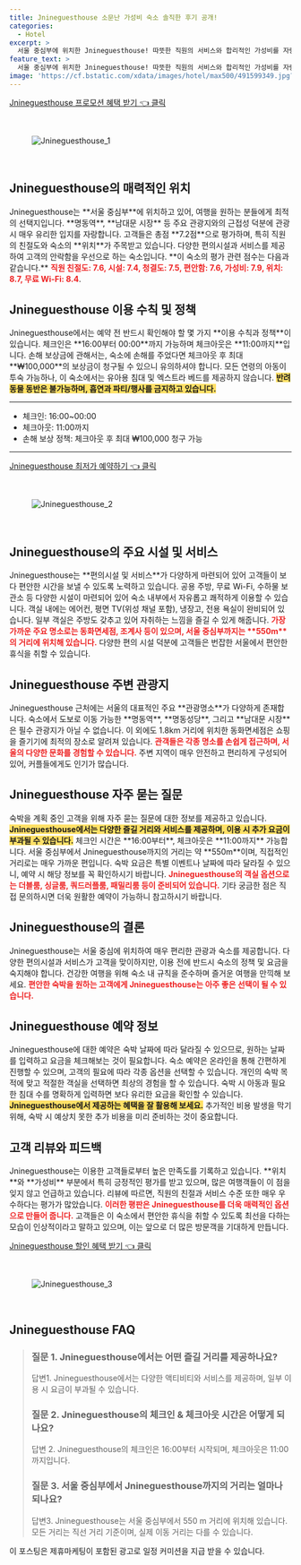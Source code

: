 ```yaml
---
title: Jnineguesthouse 소문난 가성비 숙소 솔직한 후기 공개!
categories:
  - Hotel
excerpt: >
  서울 중심부에 위치한 Jnineguesthouse! 따뜻한 직원의 서비스와 합리적인 가성비를 자랑하며 무료 WiFi와 공용 주방도 제공. 명동과 남대문 시장이 인근에 있어 쇼핑과 관광도 완벽하게 즐길 수 있는 곳! 클릭하여 더 알아보세요!
feature_text: >
  서울 중심부에 위치한 Jnineguesthouse! 따뜻한 직원의 서비스와 합리적인 가성비를 자랑하며 무료 WiFi와 공용 주방도 제공. 명동과 남대문 시장이 인근에 있어 쇼핑과 관광도 완벽하게 즐길 수 있는 곳! 클릭하여 더 알아보세요!
image: 'https://cf.bstatic.com/xdata/images/hotel/max500/491599349.jpg?k=fae8c2781910b23932f400d86915918250a7eaf10415cb13fb340113aea07093&o=&hp=1'
---
```


<p><a class="modoo-button" href="https://tinyurl.com/294255sf" rel="nofollow noopener">Jnineguesthouse 프로모션 혜택 받기 👈 클릭</a></p><br/>
<figure class="image"><img alt="Jnineguesthouse_1" src="https://cf.bstatic.com/xdata/images/hotel/max1024x768/476542958.jpg?k=1f43749500f960739060bac9560f360e03cca6c2d279a4a8b61ba4feec27dd5d&amp;o=&amp;hp=1"/></figure><br/>

<h2 id="Jnineguesthouse_소개">Jnineguesthouse의 매력적인 위치</h2>
<p>Jnineguesthouse는 **서울 중심부**에 위치하고 있어, 여행을 원하는 분들에게 최적의 선택지입니다. **명동역**, **남대문 시장** 등 주요 관광지와의 근접성 덕분에 관광 시 매우 유리한 입지를 자랑합니다. 고객들은 총점 **7.2점**으로 평가하며, 특히 직원의 친절도와 숙소의 **위치**가 주목받고 있습니다. 다양한 편의시설과 서비스를 제공하여 고객의 안락함을 우선으로 하는 숙소입니다. **이 숙소의 평가 관련 점수는 다음과 같습니다.** <b><span style="color: #ee2323;">직원 친절도: 7.6, 시설: 7.4, 청결도: 7.5, 편안함: 7.6, 가성비: 7.9, 위치: 8.7, 무료 Wi-Fi: 8.4</span></b>.</p>
<h2 id="이용수칙_및_정책">Jnineguesthouse 이용 수칙 및 정책</h2>
<p>Jnineguesthouse에서는 예약 전 반드시 확인해야 할 몇 가지 **이용 수칙과 정책**이 있습니다. 체크인은 **16:00부터 00:00**까지 가능하며 체크아웃은 **11:00까지**입니다. 손해 보상금에 관해서는, 숙소에 손해를 주었다면 체크아웃 후 최대 **₩100,000**의 보상금이 청구될 수 있으니 유의하셔야 합니다. 모든 연령의 아동이 투숙 가능하나, 이 숙소에서는 유아용 침대 및 엑스트라 베드를 제공하지 않습니다. <b><span style="background-color: #ffe066;">반려동물 동반은 불가능하며, 흡연과 파티/행사를 금지하고 있습니다.</span></b></p>
<hr/>
<ul>
<li>체크인: 16:00~00:00</li>
<li>체크아웃: 11:00까지</li>
<li>손해 보상 정책: 체크아웃 후 최대 ₩100,000 청구 가능</li>
</ul>
<hr/>
<p><a class="modoo-button" href="https://tinyurl.com/294255sf" rel="nofollow noopener">Jnineguesthouse 최저가 예약하기 👈 클릭</a></p><br/>
<figure class="image"><img alt="Jnineguesthouse_2" src="https://cf.bstatic.com/xdata/images/hotel/max500/491599349.jpg?k=fae8c2781910b23932f400d86915918250a7eaf10415cb13fb340113aea07093&amp;o=&amp;hp=1"/></figure><br/>
<h2 id="주요_시설_및_서비스">Jnineguesthouse의 주요 시설 및 서비스</h2>
<p>Jnineguesthouse는 **편의시설 및 서비스**가 다양하게 마련되어 있어 고객들이 보다 편안한 시간을 보낼 수 있도록 노력하고 있습니다. 공용 주방, 무료 Wi-Fi, 수하물 보관소 등 다양한 시설이 마련되어 있어 숙소 내부에서 자유롭고 쾌적하게 이용할 수 있습니다. 객실 내에는 에어컨, 평면 TV(위성 채널 포함), 냉장고, 전용 욕실이 완비되어 있습니다. 일부 객실은 주방도 갖추고 있어 자취하는 느낌을 즐길 수 있게 해줍니다. <b><span style="color: #ee2323;">가장 가까운 주요 명소로는 동화면세점, 조계사 등이 있으며, 서울 중심부까지는 **550m**의 거리에 위치해 있습니다.</span></b> 다양한 편의 시설 덕분에 고객들은 번잡한 서울에서 편안한 휴식을 취할 수 있습니다.</p>
<h2 id="주변_관광_지">Jnineguesthouse 주변 관광지</h2>
<p>Jnineguesthouse 근처에는 서울의 대표적인 주요 **관광명소**가 다양하게 존재합니다. 숙소에서 도보로 이동 가능한 **명동역**, **명동성당**, 그리고 **남대문 시장**은 필수 관광지가 아닐 수 없습니다. 이 외에도 1.8km 거리에 위치한 동화면세점은 쇼핑을 즐기기에 최적의 장소로 알려져 있습니다. <b><span style="color: #ee2323;">관객들은 각종 명소를 손쉽게 접근하며, 서울의 다양한 문화를 경험할 수 있습니다.</span></b> 주변 지역이 매우 안전하고 편리하게 구성되어 있어, 커플들에게도 인기가 많습니다.</p>
<h2 id="자주_묻는_질문">Jnineguesthouse 자주 묻는 질문</h2>
<p>숙박을 계획 중인 고객을 위해 자주 묻는 질문에 대한 정보를 제공하고 있습니다. <b><span style="background-color: #ffe066;">Jnineguesthouse에서는 다양한 즐길 거리와 서비스를 제공하며, 이용 시 추가 요금이 부과될 수 있습니다.</span></b> 체크인 시간은 **16:00부터**, 체크아웃은 **11:00까지** 가능합니다. 서울 중심부에서 Jnineguesthouse까지의 거리는 약 **550m**이며, 직접적인 거리로는 매우 가까운 편입니다. 숙박 요금은 특별 이벤트나 날짜에 따라 달라질 수 있으니, 예약 시 해당 정보를 꼭 확인하시기 바랍니다. <b><span style="color: #ee2323;">Jnineguesthouse의 객실 옵션으로는 더블룸, 싱글룸, 쿼드러플룸, 패밀리룸 등이 준비되어 있습니다.</span></b> 기타 궁금한 점은 직접 문의하시면 더욱 원활한 예약이 가능하니 참고하시기 바랍니다.</p>
<h2 id="결론">Jnineguesthouse의 결론</h2>
<p>Jnineguesthouse는 서울 중심에 위치하여 매우 편리한 관광과 숙소를 제공합니다. 다양한 편의시설과 서비스가 고객을 맞이하지만, 이용 전에 반드시 숙소의 정책 및 요금을 숙지해야 합니다. 건강한 여행을 위해 숙소 내 규칙을 준수하며 즐거운 여행을 만끽해 보세요. <b><span style="color: #ee2323;">편안한 숙박을 원하는 고객에게 Jnineguesthouse는 아주 좋은 선택이 될 수 있습니다.</span></b></p>
<h2 id="예약_정보">Jnineguesthouse 예약 정보</h2>
<p>Jnineguesthouse에 대한 예약은 숙박 날짜에 따라 달라질 수 있으므로, 원하는 날짜를 입력하고 요금을 체크해보는 것이 필요합니다. 숙소 예약은 온라인을 통해 간편하게 진행할 수 있으며, 고객의 필요에 따라 각종 옵션을 선택할 수 있습니다. 개인의 숙박 목적에 맞고 적절한 객실을 선택하면 최상의 경험을 할 수 있습니다. 숙박 시 아동과 필요한 침대 수를 명확하게 입력하면 보다 유리한 요금을 확인할 수 있습니다. <b><span style="background-color: #ffe066;">Jnineguesthouse에서 제공하는 혜택을 잘 활용해 보세요.</span></b> 추가적인 비용 발생을 막기 위해, 숙박 시 예상치 못한 추가 비용을 미리 준비하는 것이 중요합니다.</p>
<h2 id="고객_리뷰">고객 리뷰와 피드백</h2>
<p>Jnineguesthouse는 이용한 고객들로부터 높은 만족도를 기록하고 있습니다. **위치**와 **가성비** 부분에서 특히 긍정적인 평가를 받고 있으며, 많은 여행객들이 이 점을 잊지 않고 언급하고 있습니다. 리뷰에 따르면, 직원의 친절과 서비스 수준 또한 매우 우수하다는 평가가 많았습니다. <b><span style="color: #ee2323;">이러한 평판은 Jnineguesthouse를 더욱 매력적인 옵션으로 만들어 줍니다.</span></b> 고객들은 이 숙소에서 편안한 휴식을 취할 수 있도록 최선을 다하는 모습이 인상적이라고 말하고 있으며, 이는 앞으로 더 많은 방문객을 기대하게 만듭니다.</p>

<p><a class="modoo-button" href="https://tinyurl.com/294255sf" rel="nofollow noopener">Jnineguesthouse 할인 혜택 받기 👈 클릭</a></p><br>

<figure class="image"><img src="https://cf.bstatic.com/xdata/images/hotel/max500/513803232.jpg?k=d6c36fa39bf080a484602a3f9d1400eb1212c89731ca2dc934b6d5e12899bd85&o=&hp=1" alt="Jnineguesthouse_3"></figure><br>
<h2 id="Jnineguesthouse_FAQ">Jnineguesthouse FAQ</h2>
<div itemscope="" itemtype="https://schema.org/FAQPage"> 
<blockquote> 
<div itemscope="" itemprop="mainEntity" itemtype="https://schema.org/Question"> 
<h3 id="질문_1" itemprop="name">질문 1. Jnineguesthouse에서는 어떤 즐길 거리를 제공하나요?</h3> 
<div itemscope="" itemprop="acceptedAnswer" itemtype="https://schema.org/Answer"> 
<span itemprop="text"> 
<p>답변1. Jnineguesthouse에서는 다양한 액티비티와 서비스를 제공하며, 일부 이용 시 요금이 부과될 수 있습니다.</p> 
</span> 
</div> 
</div> 

<div itemscope="" itemprop="mainEntity" itemtype="https://schema.org/Question"> 
<h3 id="질문_2" itemprop="name">질문 2. Jnineguesthouse의 체크인 & 체크아웃 시간은 어떻게 되나요?</h3> 
<div itemscope="" itemprop="acceptedAnswer" itemtype="https://schema.org/Answer"> 
<span itemprop="text"> 
<p>답변 2. Jnineguesthouse의 체크인은 16:00부터 시작되며, 체크아웃은 11:00까지입니다.</p> 
</span> 
</div> 
</div> 

<div itemscope="" itemprop="mainEntity" itemtype="https://schema.org/Question"> 
<h3 id="질문_3" itemprop="name">질문 3. 서울 중심부에서 Jnineguesthouse까지의 거리는 얼마나 되나요?</h3> 
<div itemscope="" itemprop="acceptedAnswer" itemtype="https://schema.org/Answer"> 
<span itemprop="text"> 
<p>답변3. Jnineguesthouse는 서울 중심부에서 550 m 거리에 위치해 있습니다. 모든 거리는 직선 거리 기준이며, 실제 이동 거리는 다를 수 있습니다.</p> 
</span> 
</div> 
</div> 
</blockquote> 
</div><p>이 포스팅은 제휴마케팅이 포함된 광고로 일정 커미션을 지급 받을 수 있습니다.</p>

